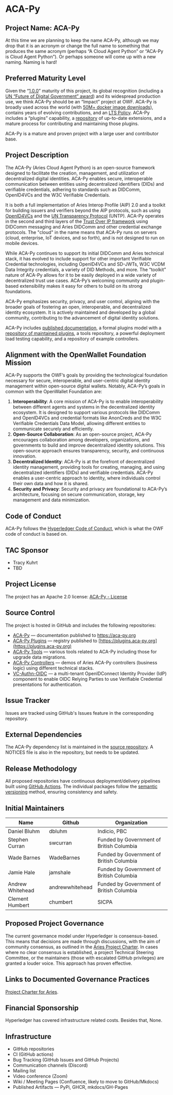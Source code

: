 # ACA-Py

## Project Name: ACA-Py

At this time we are planning to keep the name ACA-Py, although we may drop that it is an acronym or change the full name to something that produces the same acronym (perhaps “A Cloud Agent Python” or “ACA-Py is Cloud Agent Python”). Or perhaps someone will come up with a new naming. Naming is hard!

## Preferred Maturity Level

Given the “[1.0.0](https://aca-py.org/latest/CHANGELOG/#100)” maturity of this project, its global recognition (including a [UN “Future of Digital Government” award](https://www.undp.org/policy-centre/singapore/blog/celebrating-future-digital-government)) and its widespread production use, we think ACA-Py should be an “Impact” project at OWF. ACA-Py is broadly used across the world (with [50M+ docker image downloads](https://hub.docker.com/r/bcgovimages/aries-cloudagent)), contains years of evolving contributions, and an [LTS Policy](https://aca-py.org/latest/LTS-Strategy/). ACA-Py includes a “plugins” capability, a [repository](https://plugins.aca-py.org) of up-to-date extensions, and a mature process for contributing and maintaining those plugins.

ACA-Py is a mature and proven project with a large user and contributor base.

## Project Description

The ACA-Py (Aries Cloud Agent Python) is an open-source framework designed to facilitate the creation, management, and utilization of decentralized digital identities. ACA-Py enables secure, interoperable communication between entities using decentralized identifiers (DIDs) and verifiable credentials, adhering to standards such as DIDComm, OpenID4VCs and the W3C Verifiable Credentials.

It is both a full implementation of Aries Interop Profile (AIP) 2.0 and a toolkit for building issuers and verifiers beyond the AIP protocols, such as using [OpenID4VCs](https://openid.net/sg/openid4vc/) and the [UN Transparency Protocol](https://uncefact.github.io/spec-untp/) (UNTP). ACA-Py operates in the second and third layers of the [Trust Over IP framework](https://trustoverip.org/toip-model/) using DIDComm messaging and Aries DIDComm and other credential exchange protocols. The "cloud" in the name means that ACA-Py runs on servers (cloud, enterprise, IoT devices, and so forth), and is not designed to run on mobile devices.

While ACA-Py continues to support its initial DIDComm and Aries technical stack, it has evolved to include support for other important Verifiable Credential technologies, including OpenID4VCs and SD-JWTs, W3C VCDM Data Integrity credentials, a variety of DID Methods, and more. The “toolkit” nature of ACA-Py allows for it to be easily deployed in a wide variety of decentralized trust use cases. ACA-Py’s welcoming community and plugin-based extensibility makes it easy for others to build on its strong foundations.

ACA-Py emphasizes security, privacy, and user control, aligning with the broader goals of fostering an open, interoperable, and decentralized identity ecosystem. It is actively maintained and developed by a global community, contributing to the advancement of digital identity solutions.

ACA-Py includes [published documentation](https://aca-py.org/), a formal plugins model with a [repository of maintained plugins](plugins.aca-py.org), a tools repository, a powerful deployment load testing capability, and a repository of example controllers.

## Alignment with the OpenWallet Foundation Mission

ACA-Py supports the OWF’s goals by providing the technological foundation necessary for secure, interoperable, and user-centric digital identity management within open-source digital wallets. Notably, ACA-Py’s goals in common with the OpenWallet Foundation are:

1. **Interoperability**: A core mission of ACA-Py is to enable interoperability between different agents and systems in the decentralized identity ecosystem. It is designed to support various protocols like DIDComm and OpenID4VCs and credential formats like AnonCreds and the W3C Verifiable Credentials Data Model, allowing different entities to communicate securely and efficiently.
2. **Open-Source Collaboration**: As an open-source project, ACA-Py encourages collaboration among developers, organizations, and governments to build and improve decentralized identity solutions. This open-source approach ensures transparency, security, and continuous innovation.
3. **Decentralized Identity**:  ACA-Py is at the forefront of decentralized identity management, providing tools for creating, managing, and using decentralized identifiers (DIDs) and verifiable credentials. ACA-Py enables a user-centric approach to identity, where individuals control their own data and how it is shared.
4. **Security and Privacy**: Security and privacy are foundational to ACA-Py’s architecture, focusing on secure communication, storage, key management and data minimization.

## Code of Conduct

ACA-Py follows the [Hyperledger Code of Conduct](https://github.com/hyperledger/aries-cloudagent-python/blob/main/CODE_OF_CONDUCT.md), which is what the OWF code of conduct is based on.

## TAC Sponsor

* Tracy Kuhrt
* TBD

## Project License

The project has an Apache 2.0 license: [ACA-Py - License](https://github.com/hyperledger/aries-cloudagent-python/blob/main/LICENSE)

## Source Control

The project is hosted in GitHub and includes the following repositories:

* [ACA-Py](https://github.com/hyperledger/aries-cloudagent-python) — documentation published to https://aca-py.org
* [ACA-Py Plugins](https://github.com/hyperledger/aries-acapy-plugins) — registry published to [https://plugins.aca-py.org](https://plugins.aca-py.org)
* [ACA-Py Tools](https://github.com/hyperledger/aries-acapy-tools) — various tools related to ACA-Py including those for upgrade data migrations.
* [ACA-Py Controllers](https://github.com/hyperledger/aries-acapy-controllers/blob/main/AliceFaberAcmeDemo/README.md) — demos of Aries ACA-Py controllers (business logic) using different technical stacks.
* [VC-Authn-OIDC](https://github.com/bcgov/vc-authn-oidc) — a multi-tenant OpenIDConnect Identity Provider (IdP) component to enable OIDC Relying Parties to use Verifiable Credential presentations for authentication.

## Issue Tracker

Issues are tracked using GitHub's Issues feature in the corresponding repository.

## External Dependencies

The ACA-Py dependency list is maintained in the [source repository](https://github.com/hyperledger/aries-cloudagent-python/blob/main/pyproject.toml). A NOTICES file is also in the repository, but needs to be updated.

## Release Methodology

All proposed repositories have continuous deployment/delivery pipelines built using [GitHub Actions](https://github.com/features/actions). The individual packages follow the [semantic versioning](https://semver.org/) method, ensuring consistency and safety.

## Initial Maintainers

| Name             | Github          | Organization                             |
| ---------------- | --------------- | ---------------------------------------- |
| Daniel Bluhm     | dbluhm          | Indicio, PBC                              |
| Stephen Curran   | swcurran        | Funded by Government of British Columbia |
| Wade Barnes      | WadeBarnes      | Funded by Government of British Columbia |
| Jamie Hale       | jamshale        | Funded by Government of British Columbia |
| Andrew Whitehead | andrewwhitehead | Funded by Government of British Columbia |
| Clement Humbert  | chumbert        | SICPA                                    |

## Proposed Project Governance

The current governance model under Hyperledger is consensus-based. This means that decisions are made through discussions, with the aim of community consensus, as outlined in the [Aries Project Charter](https://docs.google.com/document/d/1F6RbR7xDaBt5CDJhqLJzR4c1pDJtyPGshp9fy6eVtSM/edit?usp=sharing). In cases where no clear consensus is established, a project Technical Steering Committee, or the maintainers (those with escalated GitHub privileges) are granted a louder voice. This approach has proven effective.

## Links to Documented Governance Practices

[Project Charter for Aries](https://docs.google.com/document/d/1F6RbR7xDaBt5CDJhqLJzR4c1pDJtyPGshp9fy6eVtSM/edit?usp=sharing).

## Financial Sponsorship

Hyperledger has covered infrastructure related costs. Besides that, None.

## Infrastructure

* GitHub repositories
* CI (GitHub actions)
* Bug Tracking (GitHub Issues and GitHub Projects)
* Communication channels (Discord)
* Mailing list
* Video conference (Zoom)
* Wiki / Meeting Pages (Confluence, likely to move to GitHub/Mkdocs)
* Published Artifacts — PyPi, GHCR, mkdocs/GH-Pages
